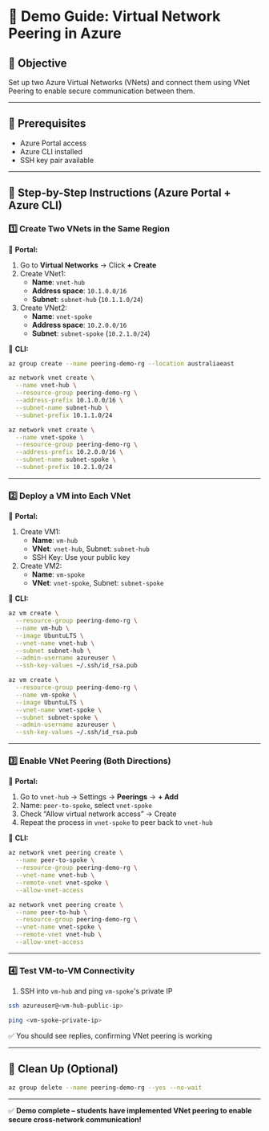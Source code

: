 # 🔗 Demo Guide: Virtual Network Peering in Azure

## 🎯 Objective

Set up two Azure Virtual Networks (VNets) and connect them using VNet Peering to enable secure communication between them.

---

## 🧭 Prerequisites

- Azure Portal access
- Azure CLI installed
- SSH key pair available

---

## 👣 Step-by-Step Instructions (Azure Portal + Azure CLI)

### 1️⃣ Create Two VNets in the Same Region

🔸 **Portal:**

1. Go to **Virtual Networks** → Click **+ Create**
2. Create VNet1:
   - **Name**: `vnet-hub`
   - **Address space**: `10.1.0.0/16`
   - **Subnet**: `subnet-hub` (`10.1.1.0/24`)
3. Create VNet2:
   - **Name**: `vnet-spoke`
   - **Address space**: `10.2.0.0/16`
   - **Subnet**: `subnet-spoke` (`10.2.1.0/24`)

🔸 **CLI:**

```bash
az group create --name peering-demo-rg --location australiaeast

az network vnet create \
  --name vnet-hub \
  --resource-group peering-demo-rg \
  --address-prefix 10.1.0.0/16 \
  --subnet-name subnet-hub \
  --subnet-prefix 10.1.1.0/24

az network vnet create \
  --name vnet-spoke \
  --resource-group peering-demo-rg \
  --address-prefix 10.2.0.0/16 \
  --subnet-name subnet-spoke \
  --subnet-prefix 10.2.1.0/24
```

---

### 2️⃣ Deploy a VM into Each VNet

🔸 **Portal:**

1. Create VM1:
   - **Name**: `vm-hub`
   - **VNet**: `vnet-hub`, Subnet: `subnet-hub`
   - SSH Key: Use your public key
2. Create VM2:
   - **Name**: `vm-spoke`
   - **VNet**: `vnet-spoke`, Subnet: `subnet-spoke`

🔸 **CLI:**

```bash
az vm create \
  --resource-group peering-demo-rg \
  --name vm-hub \
  --image UbuntuLTS \
  --vnet-name vnet-hub \
  --subnet subnet-hub \
  --admin-username azureuser \
  --ssh-key-values ~/.ssh/id_rsa.pub

az vm create \
  --resource-group peering-demo-rg \
  --name vm-spoke \
  --image UbuntuLTS \
  --vnet-name vnet-spoke \
  --subnet subnet-spoke \
  --admin-username azureuser \
  --ssh-key-values ~/.ssh/id_rsa.pub
```

---

### 3️⃣ Enable VNet Peering (Both Directions)

🔸 **Portal:**

1. Go to `vnet-hub` → Settings → **Peerings** → **+ Add**
2. Name: `peer-to-spoke`, select `vnet-spoke`
3. Check “Allow virtual network access” → Create
4. Repeat the process in `vnet-spoke` to peer back to `vnet-hub`

🔸 **CLI:**

```bash
az network vnet peering create \
  --name peer-to-spoke \
  --resource-group peering-demo-rg \
  --vnet-name vnet-hub \
  --remote-vnet vnet-spoke \
  --allow-vnet-access

az network vnet peering create \
  --name peer-to-hub \
  --resource-group peering-demo-rg \
  --vnet-name vnet-spoke \
  --remote-vnet vnet-hub \
  --allow-vnet-access
```

---

### 4️⃣ Test VM-to-VM Connectivity

1. SSH into `vm-hub` and ping `vm-spoke`'s private IP

```bash
ssh azureuser@<vm-hub-public-ip>

ping <vm-spoke-private-ip>
```

✅ You should see replies, confirming VNet peering is working

---

## 🧼 Clean Up (Optional)

```bash
az group delete --name peering-demo-rg --yes --no-wait
```

---

✅ **Demo complete – students have implemented VNet peering to enable secure cross-network communication!**

